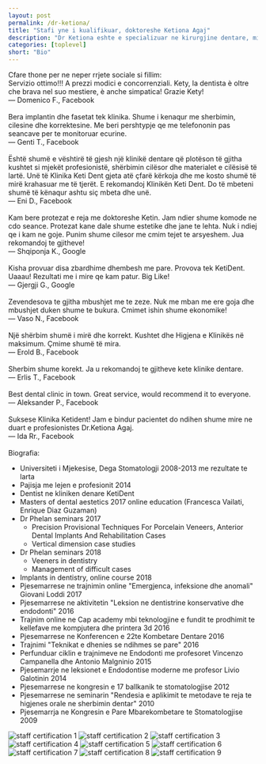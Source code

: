 ```yaml
---
layout: post
permalink: /dr-ketiona/
title: "Stafi yne i kualifikuar, doktoreshe Ketiona Agaj"
description: "Dr Ketiona eshte e specializuar ne kirurgjine dentare, mishrat e dhembeve, implantet dhe estetiken dentare dhe faciale"
categories: [toplevel]
short: "Bio"
---
```

<p>
  Cfare thone per ne neper rrjete sociale si fillim:
  <br/>
  Servizio ottimo!!! A prezzi modici e concorrenziali. Kety, la dentista è oltre che brava nel suo mestiere, è anche simpatica! Grazie Kety!
<br/>
— Domenico F., Facebook
<br/>
<br/>
Bera implantin dhe fasetat tek klinika. Shume i kenaqur me sherbimin, cilesine dhe korrektesine. Me beri pershtypje qe me telefononin pas seancave per te monitoruar ecurine.
<br/>
— Genti T., Facebook
<br/>
<br/>
Është shumë e vështirë të gjesh një klinikë dentare që plotëson të gjitha kushtet si mjekët profesionistë, shërbimin cilësor dhe materialet e cilësisë të lartë. Unë të Klinika Keti Dent gjeta atë çfarë kërkoja dhe me kosto shumë të mirë krahasuar me të tjerët. E rekomandoj Klinikën Keti Dent. Do të mbeteni shumë të kënaqur ashtu siç mbeta dhe unë.
<br/>
— Eni D., Facebook

<br/>
<br/>
Kam bere protezat e reja me doktoreshe Ketin. Jam ndier shume komode ne cdo seance. Protezat kane dale shume estetike dhe jane te lehta. Nuk i ndiej qe i kam ne goje. Punim shume cilesor me cmim tejet te arsyeshem. Jua rekomandoj te gjitheve!
<br/>
— Shqiponja K., Google
<br/>
<br/>
Kisha provuar disa zbardhime dhembesh me pare. Provova tek KetiDent. Uaaau! Rezultati me i mire qe kam patur. Big Like!
<br/>
— Gjergji G., Google
<br/>
<br/>
Zevendesova te gjitha mbushjet me te zeze. Nuk me mban me ere goja dhe mbushjet duken shume te bukura. Cmimet ishin shume ekonomike!
<br/>
— Vaso N., Facebook
<br/>
<br/>
Një shërbim shumë i mirë dhe korrekt. Kushtet dhe Higjena e Klinikës në maksimum. Çmime shumë të mira.
<br/>
— Erold B., Facebook
<br/>
<br/>
Sherbim shume korekt. Ja u rekomandoj te gjitheve kete klinike dentare.
<br/>
— Erlis T., Facebook
<br/>
<br/>
Best dental clinic in town. Great service, would recommend it to everyone.
<br/>
— Aleksander P., Facebook
<br/>
<br/>
Suksese Klinika Ketident! Jam e bindur pacientet do ndihen shume mire ne duart e profesionistes Dr.Ketiona Agaj.
<br/>
— Ida Rr., Facebook
<br/>
<br/>
Biografia:
</p>


  <ul>
    <li>Universiteti i Mjekesise, Dega Stomatologji 2008-2013 me rezultate te larta</li>
  <li>Pajisja me lejen e profesionit 2014</li>
  <li>Dentist ne kliniken denare KetiDent</li>
  <li>Masters of dental aestetics 2017 online education (Francesca Vailati, Enrique Diaz Guzaman)</li>
  <li>Dr Phelan seminars 2017
    <ul>
      <li>Precision Provisional Techniques For Porcelain Veneers, Anterior Dental Implants And Rehabilitation Cases</li>
      <li>Vertical dimension case studies</li>
    </ul>
  </li>
  <li>Dr Phelan seminars 2018
    <ul>
      <li>Veeners in dentistry</li>
      <li>Management of difficult cases</li>
    </ul>
  </li>
  <li>Implants in dentistry, online course 2018</li>
  <li>Pjesemarrese ne trajnimin online "Emergjenca, infeksione dhe anomali" Giovani Loddi 2017</li>
  <li>Pjesemarrese ne aktivitetin "Leksion ne dentistrine konservative dhe endodonti" 2016</li>
  <li>Trajnim online ne Cap academy mbi teknologjine e fundit te prodhimit te kellefave me kompjutera dhe printera 3d 2016</li>
  <li>Pjesemarrese ne Konferencen e 22te Kombetare Dentare 2016</li>
  <li>Trajnimi "Teknikat e dhenies se ndihmes se pare" 2016</li>
  <li>Perfunduar ciklin e trajnimeve ne Endodonti me profesoret Vincenzo Campanella dhe Antonio Malgninio 2015</li>
  <li>Pjesemarrje ne leksionet e Endodontise moderne me profesor Livio Galotinin 2014</li>
  <li>Pjesemarrese ne kongresin e 17 ballkanik te stomatologjise 2012</li>
  <li>Pjesemarrese ne seminarin "Rendesia e aplikimit te metodave te reja te higjenes orale ne sherbimin dentar" 2010</li>
  <li>Pjesemarrja ne Kongresin e Pare Mbarekombetare te Stomatologjise 2009</li>
  </ul>



<img alt="staff certification 1" src="{{site.baseurl}}/assets/img/cer1.jpg"/>
<img alt="staff certification 2" src="{{site.baseurl}}/assets/img/cer2.jpg"/>
<img alt="staff certification 3" src="{{site.baseurl}}/assets/img/cer3.jpg"/>
<img alt="staff certification 4" src="{{site.baseurl}}/assets/img/cer4.jpg"/>
<img alt="staff certification 5" src="{{site.baseurl}}/assets/img/cer5.jpg"/>


<img alt="staff certification 6" src="{{site.baseurl}}/assets/img/cer6.jpg"/>
<img alt="staff certification 7" src="{{site.baseurl}}/assets/img/cer7.jpg"/>
<img alt="staff certification 8" src="{{site.baseurl}}/assets/img/cer8.jpg"/>
<img alt="staff certification 9" src="{{site.baseurl}}/assets/img/cer9.jpg"/>
